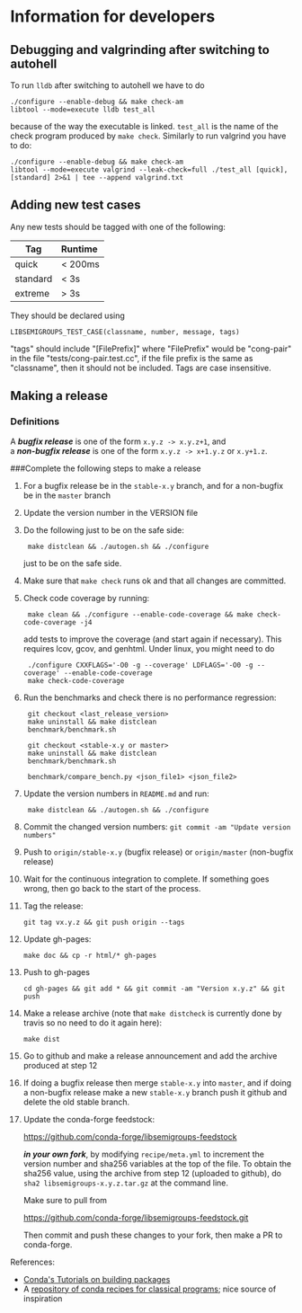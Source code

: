 # Information for developers

## Debugging and valgrinding after switching to autohell

To run `lldb` after switching to autohell we have to do 

    ./configure --enable-debug && make check-am 
    libtool --mode=execute lldb test_all 

because of the way the executable is linked. `test_all` is the name of the
check program produced by `make check`. Similarly to run valgrind you have
to do:

    ./configure --enable-debug && make check-am 
    libtool --mode=execute valgrind --leak-check=full ./test_all [quick],[standard] 2>&1 | tee --append valgrind.txt

## Adding new test cases

Any new tests should be tagged with one of the following:

Tag | Runtime 
---------|:----------
quick         | < 200ms
standard      | < 3s
extreme       | > 3s

They should be declared using 

    LIBSEMIGROUPS_TEST_CASE(classname, number, message, tags)

"tags" should include "[FilePrefix]" where "FilePrefix" would be
"cong-pair" in the file "tests/cong-pair.test.cc", if the file prefix is the
same as "classname", then it should not be included. Tags are case insensitive. 

## Making a release

### Definitions

A ***bugfix release*** is one of the form `x.y.z -> x.y.z+1`, and                
a ***non-bugfix release*** is one of the form `x.y.z -> x+1.y.z` or `x.y+1.z`. 

###Complete the following steps to make a release

1. For a bugfix release be in the `stable-x.y` branch, and for a non-bugfix be
   in the `master` branch

2. Update the version number in the VERSION file

3. Do the following just to be on the safe side:
 
        make distclean && ./autogen.sh && ./configure
    
    just to be on the safe side.

4. Make sure that `make check` runs ok and that all changes are committed. 

5. Check code coverage by running:

        make clean && ./configure --enable-code-coverage && make check-code-coverage -j4

    add tests to improve the coverage (and start again if necessary). This
    requires lcov, gcov, and genhtml. Under linux, you might need to do

        ./configure CXXFLAGS='-O0 -g --coverage' LDFLAGS='-O0 -g --coverage' --enable-code-coverage
        make check-code-coverage

6. Run the benchmarks and check there is no performance regression:

        git checkout <last_release_version>
        make uninstall && make distclean
        benchmark/benchmark.sh

        git checkout <stable-x.y or master>
        make uninstall && make distclean
        benchmark/benchmark.sh

        benchmark/compare_bench.py <json_file1> <json_file2> 
    
7. Update the version numbers in `README.md` and run:
    
        make distclean && ./autogen.sh && ./configure
    
8. Commit the changed version numbers: 
   `git commit -am "Update version numbers"` 

9. Push to `origin/stable-x.y` (bugfix release) or `origin/master` (non-bugfix
   release)

10. Wait for the continuous integration to complete. If something
   goes wrong, then go back to the start of the process.
    
11. Tag the release:

        git tag vx.y.z && git push origin --tags
    
12. Update gh-pages:

        make doc && cp -r html/* gh-pages
    
13. Push to gh-pages

        cd gh-pages && git add * && git commit -am "Version x.y.z" && git push 

14. Make a release archive (note that `make distcheck` is currently done by
    travis so no need to do it again here):

        make dist 

15. Go to github and make a release announcement and add the archive produced
    at step 12

16. If doing a bugfix release then merge `stable-x.y` into `master`, and if
    doing a non-bugfix release make a new `stable-x.y` branch push it github
    and delete the old stable branch.

17. Update the conda-forge feedstock:

    https://github.com/conda-forge/libsemigroups-feedstock

    ***in your own fork***, by modifying `recipe/meta.yml` to increment the
    version number and sha256 variables at the top of the file. To obtain the
    sha256 value, using the archive from step 12 (uploaded to github), do `sha2
    libsemigroups-x.y.z.tar.gz` at the command line. 
    
    Make sure to pull from 

    https://github.com/conda-forge/libsemigroups-feedstock.git
  
    Then commit and push these changes to your fork, then make a PR to
    conda-forge. 

References:

- [Conda's Tutorials on building packages](https://conda.io/docs/build_tutorials.html)
- A [repository of conda recipes for classical programs](https://github.com/conda/conda-recipes); nice source of inspiration
